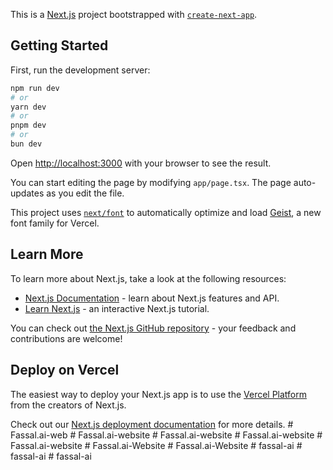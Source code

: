 This is a [Next.js](https://nextjs.org) project bootstrapped with [`create-next-app`](https://nextjs.org/docs/app/api-reference/cli/create-next-app).

## Getting Started

First, run the development server:

```bash
npm run dev
# or
yarn dev
# or
pnpm dev
# or
bun dev
```

Open [http://localhost:3000](http://localhost:3000) with your browser to see the result.

You can start editing the page by modifying `app/page.tsx`. The page auto-updates as you edit the file.

This project uses [`next/font`](https://nextjs.org/docs/app/building-your-application/optimizing/fonts) to automatically optimize and load [Geist](https://vercel.com/font), a new font family for Vercel.

## Learn More

To learn more about Next.js, take a look at the following resources:

- [Next.js Documentation](https://nextjs.org/docs) - learn about Next.js features and API.
- [Learn Next.js](https://nextjs.org/learn) - an interactive Next.js tutorial.

You can check out [the Next.js GitHub repository](https://github.com/vercel/next.js) - your feedback and contributions are welcome!

## Deploy on Vercel

The easiest way to deploy your Next.js app is to use the [Vercel Platform](https://vercel.com/new?utm_medium=default-template&filter=next.js&utm_source=create-next-app&utm_campaign=create-next-app-readme) from the creators of Next.js.

Check out our [Next.js deployment documentation](https://nextjs.org/docs/app/building-your-application/deploying) for more details.
#   F a s s a l . a i - w e b  
 #   F a s s a l . a i - w e b s i t e  
 #   F a s s a l . a i - w e b s i t e  
 #   F a s s a l . a i - w e b s i t e  
 #   F a s s a l . a i - w e b s i t e  
 #   F a s s a l . a i - W e b s i t e  
 #   F a s s a l . a i - W e b s i t e  
 #   f a s s a l - a i  
 #   f a s s a l - a i  
 #   f a s s a l - a i  
 